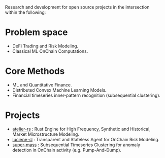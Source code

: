 
Research and development for open source projects in the intersection within the following:

# Problem space

- DeFi Trading and Risk Modeling.
- Classical ML OnChain Computations.

# Core Methods

- ML and Quantitative Finance.
- Distributed Convex Machine Learning Models.
- Financial timeseries inner-pattern recognition (subsequential clustering).

# Projects

- [atelier-rs](https://github.com/iteralabs/atelier-rs) : Rust Engine for High Frequency, Synthetic and Historical, Market Microstructure Modeling.
- [luciene-sl](https://github.com/iteralabs/luciene-sl) : Transparent and Stateless Agent for OnChain Risk Modeling.
- [super-mass](https://github.com/iteralabs/luciene-sl) : Subsequential Timeseries Clustering for anomaly detection in OnChain activity (e.g. Pump-And-Dump).
